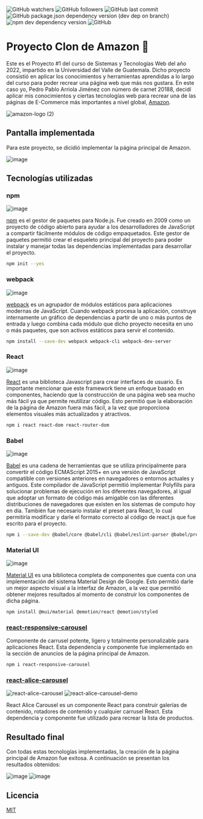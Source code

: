 ![GitHub watchers](https://img.shields.io/github/watchers/unclepete-20/proyecto01-amazon20188?style=social) ![GitHub followers](https://img.shields.io/github/followers/unclepete-20?style=social) ![GitHub last commit](https://img.shields.io/github/last-commit/unclepete-20/proyecto01-amazon20188) ![GitHub package.json dependency version (dev dep on branch)](https://img.shields.io/github/package-json/dependency-version/unclepete-20/proyecto01-amazon20188/dev/@babel/preset-react) ![npm dev dependency version](https://img.shields.io/npm/dependency-version/eslint-plugin-react/dev/eslint) ![GitHub](https://img.shields.io/github/license/unclepete-20/proyecto01-amazon20188)

# Proyecto Clon de Amazon :rocket:

Este es el Proyecto #1 del curso de Sistemas y Tecnologías Web del año 2022, impartido en la Universidad del Valle de Guatemala. Dicho proyecto consistió en aplicar los conocimientos y herramientas aprendidas a lo largo del curso para poder recrear una página web que más nos gustara. En este caso yo, Pedro Pablo Arriola Jiménez con número de carnet 20188, decidí aplicar mis conocimientos y ciertas tecnologías web para recrear una de las páginas de E-Commerce más importantes a nivel global, [Amazon](https://www.amazon.com/-/es/ref=nav_logo#nav-top).


![amazon-logo (2)](https://user-images.githubusercontent.com/63658079/165650676-9a2a5031-5661-4cf5-be39-e2b9fba9a9b1.png)


## Pantalla implementada
Para este proyecto, se dicidió implementar la página principal de Amazon.

![image](https://user-images.githubusercontent.com/63658079/165622603-3c895940-24ea-49b2-bbd0-0db7dcc3e83d.png)

## Tecnologías utilizadas

### npm

![image](https://user-images.githubusercontent.com/63658079/165625081-d750c246-95f9-498c-8ea5-836544848cba.png)


[npm](https://www.npmjs.com/) es el gestor de paquetes para Node.js. Fue creado en 2009 como un proyecto de código abierto para ayudar a los desarrolladores de JavaScript a compartir fácilmente módulos de código empaquetados. Este gestor de paquetes permitió crear el esqueleto principal del proyecto para poder instalar y manejar todas las dependencias implementadas para desarrollar el proyecto.

```bash
npm init --yes
```

### webpack

![image](https://user-images.githubusercontent.com/63658079/165625412-34f8bb29-e334-4a41-b23e-0b648b4eacf7.png)

[webpack](https://webpack.js.org/) es un agrupador de módulos estáticos para aplicaciones modernas de JavaScript. Cuando webpack procesa la aplicación, construye internamente un gráfico de dependencias a partir de uno o más puntos de entrada y luego combina cada módulo que dicho proyecto necesita en uno o más paquetes, que son activos estáticos para servir el contenido.

```bash
npm install --save-dev webpack webpack-cli webpack-dev-server
```

### React
![image](https://user-images.githubusercontent.com/63658079/165626853-93ec4bf6-2180-4359-954e-2bd43e526bd4.png)

[React](https://es.reactjs.org/) es una biblioteca Javascript para crear interfaces de usuario. Es importante mencionar que este framework tiene un enfoque basado en componentes, haciendo que la construcción de una página web sea mucho más fácil ya que permite reutilizar código. Esto permitió que la elaboración de la página de Amazon fuera más fácil, a la vez que proporciona elementos visuales más actualizados y atractivos.

```bash
npm i react react-dom react-router-dom
```

###  Babel

![image](https://user-images.githubusercontent.com/63658079/165626395-cbcb39df-8021-4664-bd6b-3735704ae93e.png)

[Babel](https://babeljs.io/) es una cadena de herramientas que se utiliza principalmente para convertir el código ECMAScript 2015+ en una versión de JavaScript compatible con versiones anteriores en navegadores o entornos actuales y antiguos. Este compilador de JavaScript permitió implementar Polyfills para solucionar problemas de ejecución en los diferentes navegadores, al igual que adoptar un formato de código más amigable con las diferentes distribuciones de navegadores que existen en los sistemas de computo hoy en día. También fue necesario instalar el preset para React, lo cual permitiría modificar y darle el formato correcto al código de react.js que fue escrito para el proyecto.

```bash
npm i --save-dev @babel/core @babel/cli @babel/eslint-parser @babel/preset-env @babel/preset-react babel-loader
```

### Material UI

![image](https://user-images.githubusercontent.com/63658079/165629821-2d46b29b-1cc5-4280-97c9-8afdcd158dde.png)

[Material UI](https://mui.com/) es una biblioteca completa de componentes que cuenta con una implementación del sistema Material Design de Google. Esto permitió darle un mejor aspecto visual a la interfaz de Amazon, a la vez que permitió obtener mejores resultados al momento de construir los componentes de dicha página.

```bash
npm install @mui/material @emotion/react @emotion/styled
```

### [react-responsive-carousel](https://www.npmjs.com/package/react-responsive-carousel)
Componente de carrusel potente, ligero y totalmente personalizable para aplicaciones React. Esta dependencia y componente fue implementado en la sección de anuncios de la página principal de Amazon.
```bash
npm i react-responsive-carousel
```
### [react-alice-carousel](https://www.npmjs.com/package/react-alice-carousel)

![react-alice-carousel](https://user-images.githubusercontent.com/63658079/165631627-1465029c-7713-4c28-a3ff-4e7592735d9c.gif)  ![react-alice-carousel-demo](https://user-images.githubusercontent.com/63658079/165631643-1caaa4b4-0037-4b4c-8ca6-7eacc684d287.gif)

React Alice Carousel es un componente React para construir galerías de contenido, rotadores de contenido y cualquier carrusel React. Esta dependencia y componente fue utilizado para recrear la lista de productos.

## Resultado final

Con todas estas tecnologías implementadas, la creación de la página principal de Amazon fue exitosa. A continuación se presentan los resultados obtenidos:

![image](https://user-images.githubusercontent.com/63658079/165632017-6ba4ec8e-673d-4c5b-b996-b4d290755caa.png)
![image](https://user-images.githubusercontent.com/63658079/165632105-98b12f53-f622-4d35-8e93-89160a8bc9a9.png)

## Licencia
[MIT](https://choosealicense.com/licenses/mit/)
